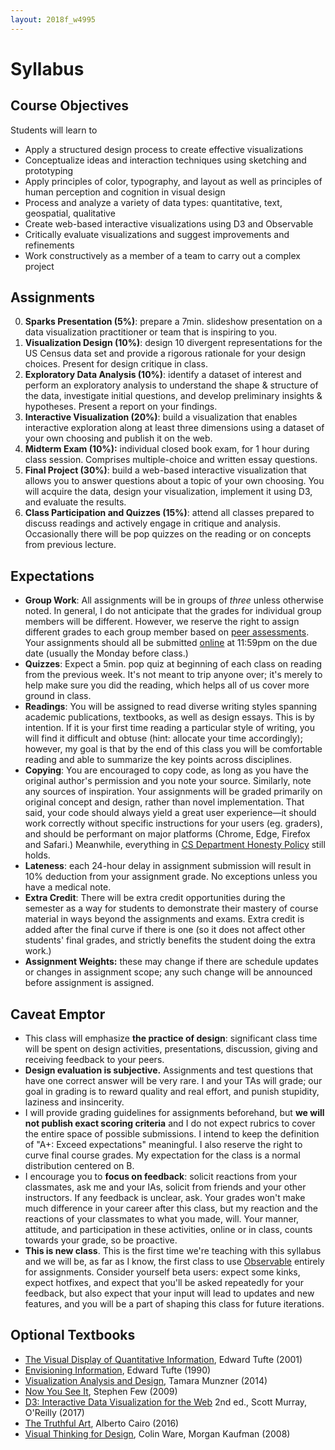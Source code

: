 ```yaml
---
layout: 2018f_w4995
---
```


# Syllabus

## Course Objectives

Students will learn to

* Apply a structured design process to create effective visualizations
* Conceptualize ideas and interaction techniques using sketching and prototyping
* Apply principles of color, typography, and layout as well as principles of human perception and cognition in visual design
* Process and analyze a variety of data types: quantitative, text, geospatial, qualitative
* Create web-based interactive visualizations using D3 and Observable
* Critically evaluate visualizations and suggest improvements and refinements
* Work constructively as a member of a team to carry out a complex project

## Assignments

0. **Sparks Presentation (5%)**: prepare a 7min. slideshow presentation on a data visualization practitioner or team that is inspiring to you.
1. **Visualization Design (10%)**: design 10 divergent representations for the US Census data set and provide a rigorous rationale for your design choices. Present for design critique in class.
2.  **Exploratory Data Analysis (10%)**: identify a dataset of interest and perform an exploratory analysis to understand the shape & structure of the data, investigate initial questions, and develop preliminary insights & hypotheses. Present a report on your findings.
3.  **Interactive Visualization (20%)**: build a visualization that enables interactive exploration along at least three dimensions using a dataset of your own choosing and publish it on the web.
4.  **Midterm Exam (10%):** individual closed book exam, for 1 hour during class session. Comprises multiple-choice and written essay questions.
5.  **Final Project (30%)**: build a web-based interactive visualization that allows you to answer questions about a topic of your own choosing. You will acquire the data, design your visualization, implement it using D3, and evaluate the results.
6.  **Class Participation and Quizzes (15%)**: attend all classes prepared to discuss readings and actively engage in critique and analysis. Occasionally there will be pop quizzes on the reading or on concepts from previous lecture.

## Expectations

- **Group Work**: All assignments will be in groups of *three* unless otherwise noted. In general, I do not anticipate that the grades for individual group members will be different. However, we reserve the right to assign different grades to each group member based on [peer assessments](https://goo.gl/forms/RJIIRFlBHWS9nNkx2). Your assignments should all be submitted [online](https://goo.gl/forms/8PWeUCxNT3dHDmrn2) at 11:59pm on the due date (usually the Monday before class.)
- **Quizzes**: Expect a 5min. pop quiz at beginning of each class on reading from the previous week. It's not meant to trip anyone over; it's merely to help make sure you did the reading, which helps all of us cover more ground in class.
- **Readings**: You will be assigned to read diverse writing styles spanning academic publications, textbooks, as well as design essays. This is by intention. If it is your first time reading a particular style of writing, you will find it difficult and obtuse (hint: allocate your time accordingly); however, my goal is that by the end of this class you will be comfortable reading and able to summarize the key points across disciplines.
- **Copying**: You are encouraged to copy code, as long as you have the original author's permission and you note your source. Similarly, note any sources of inspiration. Your assignments will be graded primarily on original concept and design, rather than novel implementation. That said, your code should always yield a great user experience—it should work correctly without specific instructions for your users (eg. graders), and should be performant on major platforms (Chrome, Edge, Firefox and Safari.) Meanwhile, everything in [CS Department Honesty Policy](http://www.cs.columbia.edu/education/honesty) still holds.
- **Lateness**: each 24-hour delay in assignment submission will result in 10% deduction from your assignment grade. No exceptions unless you have a medical note.
- **Extra Credit**: There will be extra credit opportunities during the semester as a way for students to demonstrate their mastery of course material in ways beyond the assignments and exams. Extra credit is added after the final curve if there is one  (so it does not affect other students' final grades, and strictly benefits the student doing the extra work.)
- **Assignment Weights:** these may change if there are schedule updates or changes in assignment scope; any such change will be announced before assignment is assigned.


## Caveat Emptor

-   This class will emphasize **the practice of design**: significant class time will be spent on design activities, presentations, discussion, giving and receiving feedback to your peers.
-   **Design evaluation is subjective.** Assignments and test questions that have one correct answer will be very rare. I and your TAs will grade; our goal in grading is to reward quality and real effort, and punish stupidity, laziness and insincerity.
-   I will provide grading guidelines for assignments beforehand, but **we will not publish exact scoring criteria** and I do not expect rubrics to cover the entire space of possible submissions. I intend to keep the definition of  "A+: Exceed expectations" meaningful. I also reserve the right to curve final course grades. My expectation for the class is a normal distribution centered on B.
-   I encourage you to **focus on feedback**: solicit reactions from your classmates, ask me and your IAs, solicit from friends and your other instructors. If any feedback is unclear, ask. Your grades won't make much difference in your career after this class, but my reaction and the reactions of your classmates to what you made, will. Your manner, attitude, and participation in these activities, online or in class, counts towards your grade, so be proactive.
- **This is new class**. This is the first time we're teaching with this syllabus and we will be, as far as I know, the first class to use [Observable](https://beta.observablehq.com/) entirely for assignments. Consider yourself beta users: expect some kinks, expect hotfixes, and expect that you'll be asked repeatedly for your feedback, but also expect that your input will lead to updates and new features, and you will be a part of shaping this class for future iterations.

## Optional Textbooks

-   [The Visual Display of Quantitative Information](https://www.edwardtufte.com/tufte/books_vdqi), Edward Tufte  (2001)
-   [Envisioning Information](https://www.edwardtufte.com/tufte/books_ei), Edward Tufte  (1990)
-   [Visualization Analysis and Design](https://clio.columbia.edu/catalog/11255731), Tamara Munzner  (2014)
-   [Now You See It](https://dl.acm.org/citation.cfm?id=1611401), Stephen Few  (2009)
-   [D3: Interactive Data Visualization for the Web](https://clio.columbia.edu/catalog/13137514) 2nd ed., Scott Murray, O'Reilly  (2017)
-   [The Truthful Art](https://proquest-safaribooksonline-com.ezproxy.cul.columbia.edu/9780133440492), Alberto Cairo  (2016)
-   [Visual Thinking for Design](https://www.sciencedirect.com/science/book/9780123708960), Colin Ware, Morgan Kaufman  (2008)
